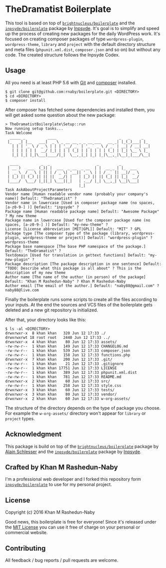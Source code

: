 # TheDramatist Boilerplate

This tool is based on top of [`brightnucleus/boilerplate`](https://github.com/brightnucleus/boilerplate) and the [`inpsyde/boilerplate`](https://github.com/inpsyde/boilerplate) package by [Inpsyde](https://inpsyde.com/). It's goal is to simplify and speed up the process of creating new packages for the daily WordPress work. It's focused on creating composer packages of type `wordpress-plugin`, `wordpress-theme`, `library` and `project` with the default directory structure and meta files (`phpunit.xml.dist`, `composer.json` and so on) but without any code. The created structure follows the Inpsyde Codex.

## Usage

All you need is at least PHP 5.6 with [Git](https://git-scm.com/) and [composer](https://getcomposer.org/) installed. 

```
$ git clone git@github.com:rnaby/boilerplate.git <DIRECTORY>
$ cd <DIRECTORY>
$ composer install
```

After composer has fetched some dependencies and installed them, you will get asked some question about the new package:

```
> TheDramatistBoilerplate\Setup::run
Now running setup tasks...
Task Welcome
  _____ _          ____                            _   _     _   
 |_   _| |__   ___|  _ \ _ __ __ _ _ __ ___   __ _| |_(_)___| |_ 
   | | | '_ \ / _ \ | | | '__/ _` | '_ ` _ \ / _` | __| / __| __|
   | | | | | |  __/ |_| | | | (_| | | | | | | (_| | |_| \__ \ |_ 
   |_| |_| |_|\___|____/|_|  \__,_|_| |_| |_|\__,_|\__|_|___/\__|
                                                                 
  ____          _  _                     _         _
 | __ )   ___  (_)| |  ___  _ __  _ __  | |  __ _ | |_  ___
 |  _ \  / _ \ | || | / _ \| '__|| '_ \ | | / _` || __|/ _ \
 | |_) || (_) || || ||  __/| |   | |_) || || (_| || |_|  __/
 |____/  \___/ |_||_| \___||_|   | .__/ |_| \__,_| \__|\___|
                                 |_|
Task AskAboutProjectParameters
Vendor name [Human readable vendor name (probably your company's name)] Default: "TheDramatist" ?
Vendor name in lowercase [Used in composer package name (no spaces, [a-z0-9-] )] Default: "inpsyde" ?
Package name [Human readable package name] Default: "Awesome Package" ? My new theme
Package name in lowercase [Used for the composer package name (no spaces, [a-z0-9-] )] Default: "my-new-theme" ?
License [License abbreviation [MIT|GPL]] Default: "MIT" ? GPL
Package type [The composer type of the package (library, wordpress-plugin, wordpress-theme or project)] Default: "wordpress-plugin" ? wordpress-theme
Package base namespace [The base PHP namespace of the package.] Default: "TheDramatist" ?
Textdomain [Used for translation in gettext functions] Default: "my-new-plugin" ?
Package description [The package description in one sentence] Default: "TODO: Describe what this package is all about" ? This is the description of my new theme
Author name [The name of the author (in person) of the package] Default: "Khan M Rashedun-Naby" ? Khan M Rashedun-Naby
Author email [The email of the author.] Default: "naby88@gmail.com" ? naby88@live.com
```

Finally the boilerplate runs some scripts to create all the files according to your inputs. At the end the sources and VCS files of the boilerplate gets deleted and a new git repository is initialized.

After that, your directory looks like this:

```
$ ls -al <DIRECTORY>
drwxrwxr-x  8 khan khan   320 Jun 12 17:33 ./
drwxrwxrwt 18 root root   2440 Jun 12 17:33 ../
drwxrwxr-x  4 khan khan    80 Jun 12 17:33 assets/
-rw-rw-r--  1 khan khan   149 Jun 12 17:33 CHANGELOG.md
-rw-rw-r--  1 khan khan   539 Jun 12 17:33 composer.json
-rw-rw-r--  1 khan khan   158 Jun 12 17:33 functions.php
drwxrwxr-x  7 khan khan   200 Jun 12 17:33 .git/
-rw-rw-r--  1 khan khan    21 Jun 12 17:33 .gitignore
-rw-rw-r--  1 khan khan 17751 Jun 12 17:33 LICENSE
-rw-rw-r--  1 khan khan   389 Jun 12 17:33 phpunit.xml.dist
-rw-rw-r--  1 khan khan   781 Jun 12 17:33 README.md
drwxrwxr-x  2 khan khan    60 Jun 12 17:33 src/
-rw-rw-r--  1 khan khan   258 Jun 12 17:33 style.css
drwxrwxr-x  3 khan khan    60 Jun 12 17:33 tests/
drwxrwxr-x  3 khan khan    80 Jun 12 17:33 vendor/
drwxrwxr-x  2 khan khan    60 Jun 12 17:33 w-org-assets/
```

The structure of the directory depends on the type of package you choose. For example the `w-org-assets/` directory won't appear for `library` or `project` types.

## Acknowledgment

This package is build on top of the [`brightnucleus/boilerplate`](https://github.com/brightnucleus/boilerplate) package by [Alain Schlesser](http://www.alainschlesser.com/) and the [`inpsyde/boilerplate`](https://github.com/inpsyde/boilerplate) package by [Inpsyde](https://inpsyde.com/).

## Crafted by Khan M Rashedun-Naby

I'm a professional web developer and I forked this repository form [`inpsyde/boilerplate`](https://github.com/inpsyde/boilerplate) to use for my personal project.

## License

Copyright (c) 2016 Khan M Rashedun-Naby

Good news, this boilerplate is free for everyone! Since it's released under the [MIT License](LICENSE) you can use it free of charge on your personal or commercial website.

## Contributing

All feedback / bug reports / pull requests are welcome.